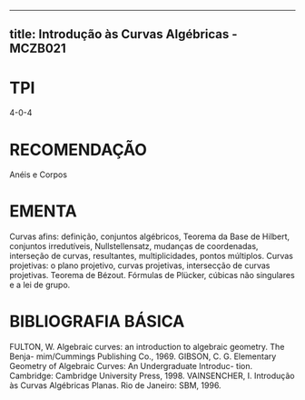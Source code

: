 
---
title: Introdução às Curvas Algébricas - MCZB021 
---

# TPI

4-0-4

# RECOMENDAÇÃO

Anéis e Corpos

# EMENTA

Curvas afins: definição, conjuntos algébricos, Teorema da Base de Hilbert, conjuntos irredutíveis, Nullstellensatz, mudanças de coordenadas, interseção de curvas, resultantes, multiplicidades, pontos múltiplos. Curvas projetivas: o plano projetivo, curvas projetivas, intersecção de curvas projetivas. Teorema de Bézout. Fórmulas de Plücker, cúbicas não singulares e a lei de grupo.

# BIBLIOGRAFIA BÁSICA

FULTON, W. Algebraic curves: an introduction to algebraic geometry. The Benja- mim/Cummings Publishing Co., 1969.
GIBSON, C. G. Elementary Geometry of Algebraic Curves: An Undergraduate Introduc- tion. Cambridge: Cambridge University Press, 1998.
VAINSENCHER, I. Introdução às Curvas Algébricas Planas. Rio de Janeiro: SBM, 1996.
        